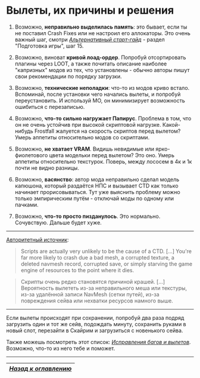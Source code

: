 # Вылеты, их причины и решения

1. Возможно, **неправильно выделилась память**: это бывает, если ты не поставил Crash Fixes или не настроил его аллокаторы. Это очень важный шаг, смотри [*Альтернативный старт-гайд*](../01_Minimum/04_Альтернативный_старт_гайд.md#Preparation) - раздел "Подготовка игры", шаг 15.

1. Возможно, виноват **кривой лоад-ордер**. Попробуй отсортировать плагины через LOOT, а также почитать описание наиболее "капризных" модов из тех, что установлены - обычно авторы пишут свои рекомендации по порядку загрузки.


2. Возможно, **технические неполадки**: что-то из модов криво встало. Вспоминай, после установки чего начались вылеты, и попробуй переустановить. И используй МО, он минимизирует возможность ошибиться с перезаписью.

3. Возможно, **что-то сильно нагружает Папирус**. Проблема в том, что он не очень устойчив при высокой скриптовой нагрузке. Какой-нибудь Frostfall жалуется на скорость скриптов перед вылетом? Умерь аппетиты относительно модов со скриптами.


4. Возможно, **не хватает VRAM**. Видишь невидимые или ярко-фиолетового цвета модельки перед вылетом? Это оно. Умерь аппетиты относительно текстурок. Поверь, между лососем в 4к и 1к почти не видно разницы.


5. Возможно, **васянство**: автор мода неправильно сделал модель капюшона, который раздаётся НПС и вызывает CTD как только начинает прорисовываться. Тут уже выяснить проблему можно только эмпирическим путём - отключай моды по одному или пачками.


6. Возможно, **что-то просто пизданулось**. Это нормально. Сочувствую. Дальше будет хуже.

------

[Авторитетный источник](https://www.reddit.com/r/skyrimmods/comments/6lymyn/are_scripts_the_only_culprits_of_ctd/djxuvvz/):

> Scripts are actually very unlikely to be the cause of a CTD. [...] You're far more likely to crash due a bad mesh, a corrupted texture, a deleted navmesh record, corrupted save, or simply starving the game engine of resources to the point where it dies.

> Скрипты очень редко становятся причиной крашей. [...] Вероятность вылететь из-за неправильного меша или текстуры, из-за удалённой записи NavMesh (сетки путей), из-за повреждения сейва или нехватки ресурсов намного выше.

------

Если вылеты происходят при сохранении, попробуй два раза подряд загрузить один и тот же сейв, подождать минуту, сохранить руками в новый слот, перезайти в Скайрим и загрузиться с новенького сейва.

Также можешь посмотреть этот список: [*Исправления багов и вылетов*](../04_Anon_Collection/01_Исправления_багов_и_вылетов.md). Возможно, что-то из него тебе и поможет.

------

|[*Назад к оглавлению*](../01_Оглавление.md)|
|:---:|

